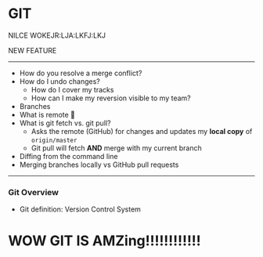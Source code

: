 # GIT


NILCE WOKEJR:LJA:LKFJ:LKJ


NEW FEATURE

---

- How do you resolve a merge conflict?
- How do I undo changes?
  - How do I cover my tracks
  - How can I make my reversion visible to my team?
- Branches
- What is remote 🤔
- What is git fetch vs. git pull?
  - Asks the remote (GitHub) for changes and updates my **local copy** of `origin/master`
  - Git pull will fetch **AND** merge with my current branch
- Diffing from the command line
- Merging branches locally vs GitHub pull requests

---

### Git Overview

- Git definition: Version Control System

# WOW GIT IS AMZing!!!!!!!!!!!!
